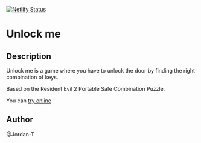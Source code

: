 [![Netlify Status](https://api.netlify.com/api/v1/badges/e84f6970-ccfe-4cd2-864f-1deb2083358e/deploy-status)](https://app.netlify.com/sites/unlock-game/deploys)

# Unlock me

## Description

Unlock me is a game where you have to unlock the door by finding the right combination of keys.

Based on the Resident Evil 2 Portable Safe Combination Puzzle.

You can [try online](https://unlock-game.netlify.app/)

## Author

@Jordan-T
